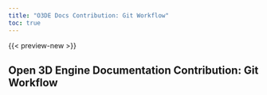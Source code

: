 ```yaml
---
title: "O3DE Docs Contribution: Git Workflow"
toc: true
---
```


{{< preview-new >}}

## Open 3D Engine Documentation Contribution: Git Workflow